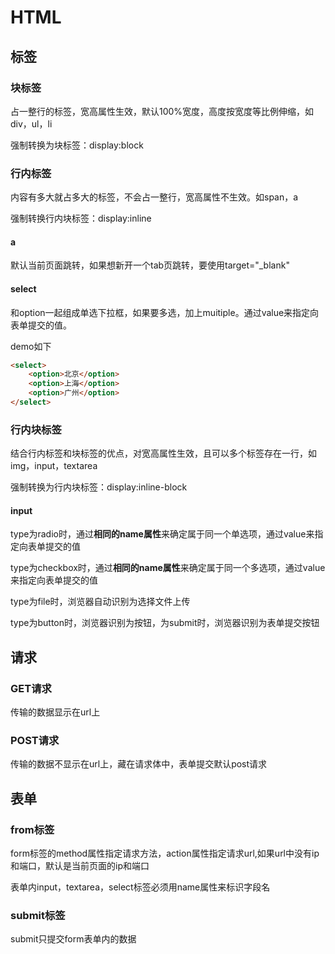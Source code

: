 # HTML

## 标签

### 块标签

 占一整行的标签，宽高属性生效，默认100%宽度，高度按宽度等比例伸缩，如div，ul，li

强制转换为块标签：display:block

### 行内标签

内容有多大就占多大的标签，不会占一整行，宽高属性不生效。如span，a

强制转换行内块标签：display:inline

#### a

默认当前页面跳转，如果想新开一个tab页跳转，要使用target="_blank" 

#### select

和option一起组成单选下拉框，如果要多选，加上muitiple。通过value来指定向表单提交的值。

demo如下

```html
<select>
    <option>北京</option>
    <option>上海</option>
    <option>广州</option>
</select>
```

### 行内块标签

结合行内标签和块标签的优点，对宽高属性生效，且可以多个标签存在一行，如img，input，textarea

强制转换为行内块标签：display:inline-block

#### input

type为radio时，通过**相同的name属性**来确定属于同一个单选项，通过value来指定向表单提交的值

type为checkbox时，通过**相同的name属性**来确定属于同一个多选项，通过value来指定向表单提交的值

type为file时，浏览器自动识别为选择文件上传

type为button时，浏览器识别为按钮，为submit时，浏览器识别为表单提交按钮

## 请求

### GET请求

传输的数据显示在url上

### POST请求

传输的数据不显示在url上，藏在请求体中，表单提交默认post请求

## 表单

### from标签

form标签的method属性指定请求方法，action属性指定请求url,如果url中没有ip和端口，默认是当前页面的ip和端口

表单内input，textarea，select标签必须用name属性来标识字段名

### submit标签

submit只提交form表单内的数据